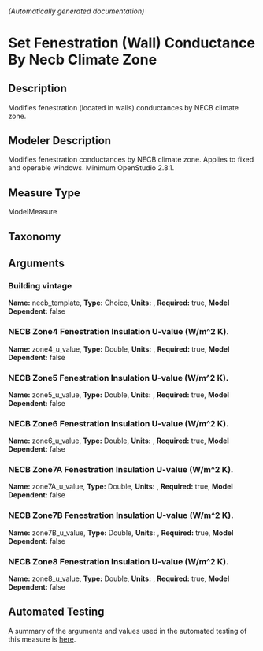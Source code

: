 

###### (Automatically generated documentation)

# Set Fenestration (Wall) Conductance By Necb Climate Zone

## Description
Modifies fenestration (located in walls) conductances by NECB climate zone.

## Modeler Description
Modifies fenestration conductances by NECB climate zone. Applies to fixed and operable windows. Minimum OpenStudio 2.8.1.

## Measure Type
ModelMeasure

## Taxonomy


## Arguments


### Building vintage

**Name:** necb_template,
**Type:** Choice,
**Units:** ,
**Required:** true,
**Model Dependent:** false

### NECB Zone4 Fenestration Insulation U-value (W/m^2 K).

**Name:** zone4_u_value,
**Type:** Double,
**Units:** ,
**Required:** true,
**Model Dependent:** false

### NECB Zone5 Fenestration Insulation U-value (W/m^2 K).

**Name:** zone5_u_value,
**Type:** Double,
**Units:** ,
**Required:** true,
**Model Dependent:** false

### NECB Zone6 Fenestration Insulation U-value (W/m^2 K).

**Name:** zone6_u_value,
**Type:** Double,
**Units:** ,
**Required:** true,
**Model Dependent:** false

### NECB Zone7A Fenestration Insulation U-value (W/m^2 K).

**Name:** zone7A_u_value,
**Type:** Double,
**Units:** ,
**Required:** true,
**Model Dependent:** false

### NECB Zone7B Fenestration Insulation U-value (W/m^2 K).

**Name:** zone7B_u_value,
**Type:** Double,
**Units:** ,
**Required:** true,
**Model Dependent:** false

### NECB Zone8 Fenestration Insulation U-value (W/m^2 K).

**Name:** zone8_u_value,
**Type:** Double,
**Units:** ,
**Required:** true,
**Model Dependent:** false






## Automated Testing
A summary of the arguments and values used in the automated testing of this measure is [here](./tests/README.md).
